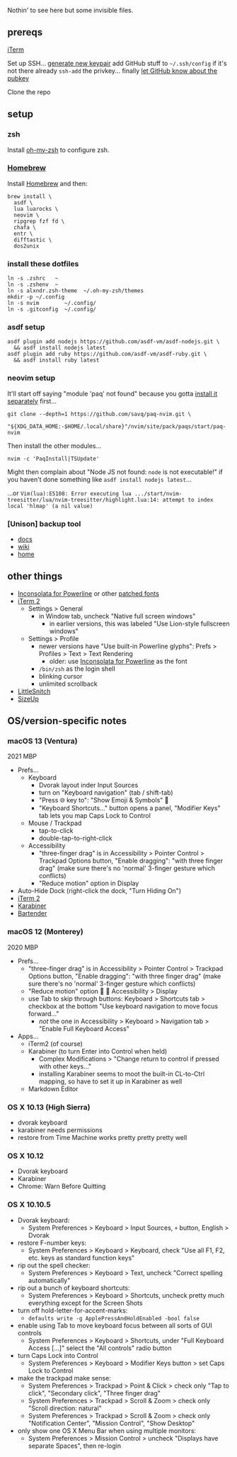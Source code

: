 Nothin' to see here but some invisible files.

## prereqs

[iTerm][iterm2]

Set up SSH...
[generate new keypair](https://docs.github.com/en/authentication/connecting-to-github-with-ssh/generating-a-new-ssh-key-and-adding-it-to-the-ssh-agent#generating-a-new-ssh-key)
add GitHub stuff to `~/.ssh/config` if it's not there already
`ssh-add` the privkey...
finally [let GitHub know about the pubkey](https://github.com/settings/keys)

Clone the repo


## setup

### zsh

Install [oh-my-zsh] to configure zsh.


### [Homebrew]

Install [Homebrew] and then:

```shell
brew install \
  asdf \
  lua luarocks \
  neovim \
  ripgrep fzf fd \
  chafa \
  entr \
  difftastic \
  dos2unix
```


### install these dotfiles

```shell
ln -s .zshrc   ~
ln -s .zshenv  ~
ln -s alxndr.zsh-theme  ~/.oh-my-zsh/themes
mkdir -p ~/.config
ln -s nvim        ~/.config/
ln -s .gitconfig  ~/.config/
```


### asdf setup

```shell
asdf plugin add nodejs https://github.com/asdf-vm/asdf-nodejs.git \
  && asdf install nodejs latest
asdf plugin add ruby https://github.com/asdf-vm/asdf-ruby.git \
  && asdf install ruby latest
```


### neovim setup

It'll start off saying "module 'paq' not found" because you gotta [install it separately](https://github.com/savq/paq-nvim/blob/295fbf1/README.md#installation) first...

```shell
git clone --depth=1 https://github.com/savq/paq-nvim.git \
    "${XDG_DATA_HOME:-$HOME/.local/share}"/nvim/site/pack/paqs/start/paq-nvim
```

Then install the other modules...

```shell
nvim -c 'PaqInstall|TSUpdate'
```

Might then complain about "Node JS not found: `node` is not executable!" if you haven't done something like `asdf install nodejs latest`...

...or `Vim(lua):E5108: Error executing lua .../start/nvim-treesitter/lua/nvim-treesitter/highlight.lua:14: attempt to index local 'hlmap' (a nil value)`

### [Unison] backup tool

* [docs](https://www.cis.upenn.edu/~bcpierce/unison/download/releases/stable/unison-manual.html#mountpoints)
* [wiki](https://alliance.seas.upenn.edu/~bcpierce/wiki/index.php)
* [home](https://www.cis.upenn.edu/~bcpierce/unison/)


## other things

* [Inconsolata for Powerline][inconsolata] or other [patched fonts](https://www.nerdfonts.com/font-downloads)
* [iTerm 2][iterm2]
  * Settings > General
    * in Window tab, uncheck "Native full screen windows"
      * in earlier versions, this was labeled "Use Lion-style fullscreen windows"
  * Settings > Profile
    * newer versions have "Use built-in Powerline glyphs": Prefs > Profiles > Text > Text Rendering
      * older: use [Inconsolata for Powerline][inconsolata] as the font
    * `/bin/zsh` as the login shell
    * blinking cursor
    * unlimited scrollback
* [LittleSnitch][little-snitch]
* [SizeUp][sizeup]


## OS/version-specific notes


### macOS 13 (Ventura)

2021 MBP

* Prefs...
  * Keyboard
    * Dvorak layout inder Input Sources
    * turn on "Keyboard navigation" (tab / shift-tab)
    * "Press 🌐 key to": "Show Emoji & Symbols" 🎉
    * "Keyboard Shortcuts…" button opens a panel, "Modifier Keys" tab lets you map Caps Lock to Control
  * Mouse / Trackpad
    * tap-to-click
    * double-tap-to-right-click
  * Accessibility
    * "three-finger drag" is in Accessibility > Pointer Control > Trackpad Options button, "Enable dragging": "with three finger drag" (make sure there's no 'normal' 3-finger gesture which conflicts)
    * "Reduce motion" option in Display
* Auto-Hide Dock (right-click the dock, "Turn Hiding On")
* [iTerm 2][iterm2]
* [Karabiner]
* [Bartender][bartender]


### macOS 12 (Monterey)

2020 MBP

* Prefs...
  * "three-finger drag" is in Accessibility > Pointer Control > Trackpad Options button, "Enable dragging": "with three finger drag" (make sure there's no 'normal' 3-finger gesture which conflicts)
  * "Reduce motion" option 🎉 🍾  Accessibility > Display
  * use Tab to skip through buttons: Keyboard > Shortcuts tab > checkbox at the bottom "Use keyboard navigation to move focus forward..."
    * _not_ the one in Accessibility > Keyboard > Navigation tab > "Enable Full Keyboard Access"
* Apps...
  * iTerm2 (of course)
  * Karabiner (to turn Enter into Control when held)
    * Complex Modifications > "Change return to control if pressed with other keys..."
    * installing Karabiner seems to moot the built-in CL-to-Ctrl mapping, so have to set it up in Karabiner as well
  * Markdown Editor


### OS X 10.13 (High Sierra)

* dvorak keyboard
* karabiner needs permissions
* restore from Time Machine works pretty pretty pretty well


### OS X 10.12

* Dvorak keyboard
* Karabiner
* Chrome: Warn Before Quitting


### OS X 10.10.5

* Dvorak keyboard:
  * System Preferences > Keyboard > Input Sources, `+` button, English > Dvorak
* restore F-number keys:
  * System Preferences > Keyboard > Keyboard, check "Use all F1, F2, etc. keys as standard function keys"
* rip out the spell checker:
  * System Preferences > Keyboard > Text, uncheck "Correct spelling automatically"
* rip out a bunch of keyboard shortcuts:
  * System Preferences > Keyboard > Shortcuts, uncheck pretty much everything except for the Screen Shots
* turn off hold-letter-for-accent-marks:
  * `defaults write -g ApplePressAndHoldEnabled -bool false`
* enable using Tab to move keyboard focus between all sorts of GUI controls
  * System Preferences > Keyboard > Shortcuts, under "Full Keyboard Access […]" select the "All controls" radio button
* turn Caps Lock into Control
  * System Preferences > Keyboard > Modifier Keys button > set Caps Lock to Control
* make the trackpad make sense:
  * System Preferences > Trackpad > Point & Click > check only "Tap to click", "Secondary click", "Three finger drag"
  * System Preferences > Trackpad > Scroll & Zoom > check only "Scroll direction: natural"
  * System Preferences > Trackpad > Scroll & Zoom > check only "Notification Center", "Mission Control", "Show Desktop"
* only show one OS X Menu Bar when using multiple monitors:
  * System Preferences > Mission Control > uncheck "Displays have separate Spaces", then re-login




[bartender]: http://www.macbartender.com/
[flux]: https://justgetflux.com/
[inconsolata]: https://github.com/powerline/fonts/tree/master/Inconsolata
[iterm2]: https://www.iterm2.com/
[little-snitch]: https://www.obdev.at/products/littlesnitch/index.html
[oh-my-zsh]: https://ohmyz.sh
[sizeup]: http://www.irradiatedsoftware.com/sizeup/
[Homebrew]: https://brew.sh/
[Karabiner]: https://karabiner-elements.pqrs.org/
